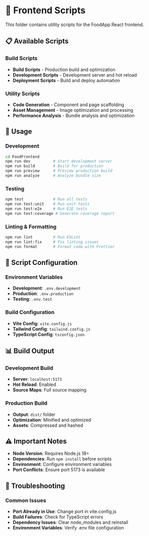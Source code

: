 # 🎨 Frontend Scripts

This folder contains utility scripts for the FoodApp React frontend.

## 📋 Available Scripts

### **Build Scripts**
- **Build Scripts** - Production build and optimization
- **Development Scripts** - Development server and hot reload
- **Deployment Scripts** - Build and deploy automation

### **Utility Scripts**
- **Code Generation** - Component and page scaffolding
- **Asset Management** - Image optimization and processing
- **Performance Analysis** - Bundle analysis and optimization

## 🚀 Usage

### **Development**
```bash
cd FoodFrontend
npm run dev          # Start development server
npm run build        # Build for production
npm run preview      # Preview production build
npm run analyze      # Analyze bundle size
```

### **Testing**
```bash
npm test             # Run all tests
npm run test:unit    # Run unit tests
npm run test:e2e     # Run E2E tests
npm run test:coverage # Generate coverage report
```

### **Linting & Formatting**
```bash
npm run lint         # Run ESLint
npm run lint:fix     # Fix linting issues
npm run format       # Format code with Prettier
```

## 🔧 Script Configuration

### **Environment Variables**
- **Development**: `.env.development`
- **Production**: `.env.production`
- **Testing**: `.env.test`

### **Build Configuration**
- **Vite Config**: `vite.config.js`
- **Tailwind Config**: `tailwind.config.js`
- **TypeScript Config**: `tsconfig.json`

## 📊 Build Output

### **Development Build**
- **Server**: `localhost:5173`
- **Hot Reload**: Enabled
- **Source Maps**: Full source mapping

### **Production Build**
- **Output**: `dist/` folder
- **Optimization**: Minified and optimized
- **Assets**: Compressed and hashed

## ⚠️ Important Notes

- **Node Version**: Requires Node.js 18+
- **Dependencies**: Run `npm install` before scripts
- **Environment**: Configure environment variables
- **Port Conflicts**: Ensure port 5173 is available

## 🐛 Troubleshooting

### **Common Issues**
- **Port Already in Use**: Change port in vite.config.js
- **Build Failures**: Check for TypeScript errors
- **Dependency Issues**: Clear node_modules and reinstall
- **Environment Variables**: Verify .env file configuration
